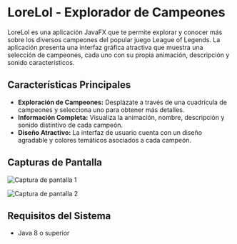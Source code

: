 # LoreLol - Explorador de Campeones

LoreLol es una aplicación JavaFX que te permite explorar y conocer más sobre los diversos campeones del popular juego League of Legends. La aplicación presenta una interfaz gráfica atractiva que muestra una selección de campeones, cada uno con su propia animación, descripción y sonido característicos.

## Características Principales

- **Exploración de Campeones:** Desplázate a través de una cuadrícula de campeones y selecciona uno para obtener más detalles.
- **Información Completa:** Visualiza la animación, nombre, descripción y sonido distintivo de cada campeón.
- **Diseño Atractivo:** La interfaz de usuario cuenta con un diseño agradable y colores temáticos asociados a cada campeón.

## Capturas de Pantalla

![Captura de pantalla 1](img/screenshot1.png)

![Captura de pantalla 2](\LoreLol\src\main\resources\com\dam\fragments\img)

## Requisitos del Sistema

- Java 8 o superior
